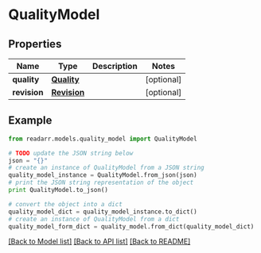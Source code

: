 # QualityModel


## Properties

Name | Type | Description | Notes
------------ | ------------- | ------------- | -------------
**quality** | [**Quality**](Quality.md) |  | [optional] 
**revision** | [**Revision**](Revision.md) |  | [optional] 

## Example

```python
from readarr.models.quality_model import QualityModel

# TODO update the JSON string below
json = "{}"
# create an instance of QualityModel from a JSON string
quality_model_instance = QualityModel.from_json(json)
# print the JSON string representation of the object
print QualityModel.to_json()

# convert the object into a dict
quality_model_dict = quality_model_instance.to_dict()
# create an instance of QualityModel from a dict
quality_model_form_dict = quality_model.from_dict(quality_model_dict)
```
[[Back to Model list]](../README.md#documentation-for-models) [[Back to API list]](../README.md#documentation-for-api-endpoints) [[Back to README]](../README.md)


